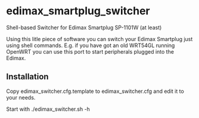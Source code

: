 edimax_smartplug_switcher
=========================

Shell-based Switcher for Edimax Smartplug SP-1101W (at least)

Using this litle piece of software you can switch your Edimax Smartplug just using shell commands. E.g. if you have got an old WRT54GL running OpenWRT you can use this port to start peripherals plugged into the Edimax.

Installation
------------

Copy edimax_switcher.cfg.template to edimax_switcher.cfg and edit it to your needs.

Start with ./edimax_switcher.sh -h


